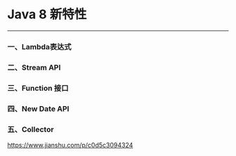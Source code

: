 # Java 8 新特性
***
### 一、Lambda表达式

### 二、Stream API

### 三、Function 接口

### 四、New Date API

### 五、Collector
https://www.jianshu.com/p/c0d5c3094324